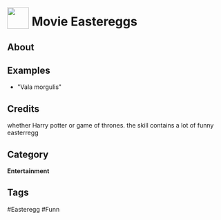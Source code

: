 # <img src="https://raw.githack.com/FortAwesome/Font-Awesome/master/svgs/solid/egg.svg" card_color="#22A7F0" width="50" height="50" style="vertical-align:bottom"/> Movie Eastereggs


## About


## Examples
* "Vala morgulis"

## Credits
whether Harry potter or game of thrones. the skill contains a lot of funny easterregg

## Category
**Entertainment**

## Tags
#Easteregg
#Funn

